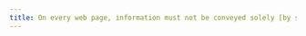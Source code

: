 ```yaml
---
title: On every web page, information must not be conveyed solely [by shape, size or location](#indication-conveyed-by-shape-size-or-location). Is this rule respected?
---
```

